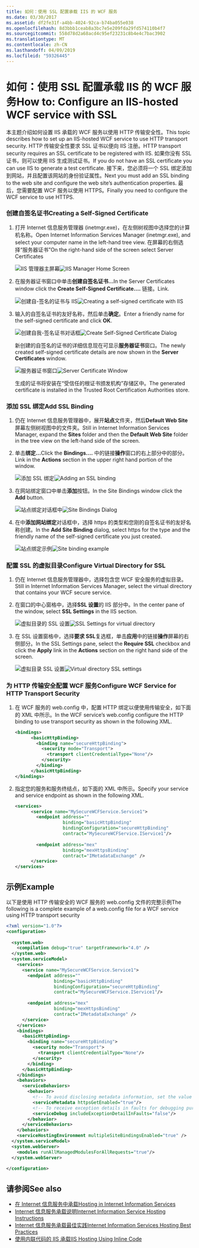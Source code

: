 ```yaml
---
title: 如何：使用 SSL 配置承载 IIS 的 WCF 服务
ms.date: 03/30/2017
ms.assetid: df2fe31f-a4bb-4024-92ca-b74ba055e038
ms.openlocfilehash: 8d3bbb1ceab8a3bc7e5e209fda29fd574110b4f7
ms.sourcegitcommit: 558d78d2a68acd4c95ef23231c8b4e4c7bac3902
ms.translationtype: MT
ms.contentlocale: zh-CN
ms.lasthandoff: 04/09/2019
ms.locfileid: "59326445"
---
```

# <a name="how-to-configure-an-iis-hosted-wcf-service-with-ssl"></a><span data-ttu-id="bb483-102">如何：使用 SSL 配置承载 IIS 的 WCF 服务</span><span class="sxs-lookup"><span data-stu-id="bb483-102">How to: Configure an IIS-hosted WCF service with SSL</span></span>
<span data-ttu-id="bb483-103">本主题介绍如何设置 IIS 承载的 WCF 服务以使用 HTTP 传输安全性。</span><span class="sxs-lookup"><span data-stu-id="bb483-103">This topic describes how to set up an IIS-hosted WCF service to use HTTP transport security.</span></span> <span data-ttu-id="bb483-104">HTTP 传输安全性要求 SSL 证书以便向 IIS 注册。</span><span class="sxs-lookup"><span data-stu-id="bb483-104">HTTP transport security requires an SSL certificate to be registered with IIS.</span></span> <span data-ttu-id="bb483-105">如果你没有 SSL 证书，则可以使用 IIS 生成测试证书。</span><span class="sxs-lookup"><span data-stu-id="bb483-105">If you do not have an SSL certificate you can use IIS to generate a test certificate.</span></span> <span data-ttu-id="bb483-106">接下来，您必须将一个 SSL 绑定添加到网站，并且配置该网站的身份验证属性。</span><span class="sxs-lookup"><span data-stu-id="bb483-106">Next you must add an SSL binding to the web site and configure the web site’s authentication properties.</span></span> <span data-ttu-id="bb483-107">最后，您需要配置 WCF 服务以使用 HTTPS。</span><span class="sxs-lookup"><span data-stu-id="bb483-107">Finally you need to configure the WCF service to use HTTPS.</span></span>  
  
### <a name="creating-a-self-signed-certificate"></a><span data-ttu-id="bb483-108">创建自签名证书</span><span class="sxs-lookup"><span data-stu-id="bb483-108">Creating a Self-Signed Certificate</span></span>  
  
1. <span data-ttu-id="bb483-109">打开 Internet 信息服务管理器 (inetmgr.exe)，在左侧树视图中选择您的计算机名称。</span><span class="sxs-lookup"><span data-stu-id="bb483-109">Open Internet Information Services Manager (inetmgr.exe), and select your computer name in the left-hand tree view.</span></span> <span data-ttu-id="bb483-110">在屏幕的右侧选择“服务器证书”</span><span class="sxs-lookup"><span data-stu-id="bb483-110">On the right-hand side of the screen select Server Certificates</span></span>  
  
     <span data-ttu-id="bb483-111">![IIS 管理器主屏幕](../../../../docs/framework/wcf/feature-details/media/mg-inetmgrhome.jpg "mg_INetMgrHome")</span><span class="sxs-lookup"><span data-stu-id="bb483-111">![IIS Manager Home Screen](../../../../docs/framework/wcf/feature-details/media/mg-inetmgrhome.jpg "mg_INetMgrHome")</span></span>  
  
2. <span data-ttu-id="bb483-112">在服务器证书窗口中单击**创建自签名证书...**</span><span class="sxs-lookup"><span data-stu-id="bb483-112">In the Server Certificates window click the **Create Self-Signed Certificate….**</span></span> <span data-ttu-id="bb483-113">链接。</span><span class="sxs-lookup"><span data-stu-id="bb483-113">Link.</span></span>  
  
     <span data-ttu-id="bb483-114">![创建自&#45;签名的证书与 IIS](../../../../docs/framework/wcf/feature-details/media/mg-createselfsignedcert.jpg "mg_CreateSelfSignedCert")</span><span class="sxs-lookup"><span data-stu-id="bb483-114">![Creating a self&#45;signed certificate with IIS](../../../../docs/framework/wcf/feature-details/media/mg-createselfsignedcert.jpg "mg_CreateSelfSignedCert")</span></span>  
  
3. <span data-ttu-id="bb483-115">输入的自签名证书的友好名称，然后单击**确定**。</span><span class="sxs-lookup"><span data-stu-id="bb483-115">Enter a friendly name for the self-signed certificate and click **OK**.</span></span>  
  
     <span data-ttu-id="bb483-116">![创建自我&#45;签名证书对话框](../../../../docs/framework/wcf/feature-details/media/mg-mycert.jpg "mg_MyCert")</span><span class="sxs-lookup"><span data-stu-id="bb483-116">![Create Self&#45;Signed Certificate Dialog](../../../../docs/framework/wcf/feature-details/media/mg-mycert.jpg "mg_MyCert")</span></span>  
  
     <span data-ttu-id="bb483-117">新创建的自签名的证书的详细信息现在可显示**服务器证书**窗口。</span><span class="sxs-lookup"><span data-stu-id="bb483-117">The newly created self-signed certificate details are now shown in the **Server Certificates** window.</span></span>  
  
     <span data-ttu-id="bb483-118">![服务器证书窗口](../../../../docs/framework/wcf/feature-details/media/mg-servercertificatewindow.jpg "mg_ServerCertificateWindow")</span><span class="sxs-lookup"><span data-stu-id="bb483-118">![Server Certificate Window](../../../../docs/framework/wcf/feature-details/media/mg-servercertificatewindow.jpg "mg_ServerCertificateWindow")</span></span>  
  
     <span data-ttu-id="bb483-119">生成的证书将安装在“受信任的根证书颁发机构”存储区中。</span><span class="sxs-lookup"><span data-stu-id="bb483-119">The generated certificate is installed in the Trusted Root Certification Authorities store.</span></span>  
  
### <a name="add-ssl-binding"></a><span data-ttu-id="bb483-120">添加 SSL 绑定</span><span class="sxs-lookup"><span data-stu-id="bb483-120">Add SSL Binding</span></span>  
  
1. <span data-ttu-id="bb483-121">仍在 Internet 信息服务管理器中，展开**站点**文件夹，然后**Default Web Site**屏幕左侧树视图中的文件夹。</span><span class="sxs-lookup"><span data-stu-id="bb483-121">Still in Internet Information Services Manager, expand the **Sites** folder and then the **Default Web Site** folder in the tree view on the left-hand side of the screen.</span></span>  
  
2. <span data-ttu-id="bb483-122">单击**绑定...**</span><span class="sxs-lookup"><span data-stu-id="bb483-122">Click the **Bindings….**</span></span> <span data-ttu-id="bb483-123">中的链接**操作**窗口的右上部分中的部分。</span><span class="sxs-lookup"><span data-stu-id="bb483-123">Link in the **Actions** section in the upper right hand portion of the window.</span></span>  
  
     <span data-ttu-id="bb483-124">![添加 SSL 绑定](../../../../docs/framework/wcf/feature-details/media/mg-addsslbinding.jpg "mg_AddSSLBinding")</span><span class="sxs-lookup"><span data-stu-id="bb483-124">![Adding an SSL binding](../../../../docs/framework/wcf/feature-details/media/mg-addsslbinding.jpg "mg_AddSSLBinding")</span></span>  
  
3. <span data-ttu-id="bb483-125">在网站绑定窗口中单击**添加**按钮。</span><span class="sxs-lookup"><span data-stu-id="bb483-125">In the Site Bindings window click the **Add** button.</span></span>  
  
     <span data-ttu-id="bb483-126">![站点绑定对话框中](../../../../docs/framework/wcf/feature-details/media/mg-sitebindingsdialog.jpg "mg_SiteBindingsDialog")</span><span class="sxs-lookup"><span data-stu-id="bb483-126">![Site Bindings Dialog](../../../../docs/framework/wcf/feature-details/media/mg-sitebindingsdialog.jpg "mg_SiteBindingsDialog")</span></span>  
  
4. <span data-ttu-id="bb483-127">在中**添加网站绑定**对话框中，选择 https 的类型和您刚的自签名证书的友好名称创建。</span><span class="sxs-lookup"><span data-stu-id="bb483-127">In the **Add Site Binding** dialog, select https for the type and the friendly name of the self-signed certificate you just created.</span></span>  
  
     <span data-ttu-id="bb483-128">![站点绑定示例](../../../../docs/framework/wcf/feature-details/media/mg-mycertbinding.jpg "mg_MyCertBinding")</span><span class="sxs-lookup"><span data-stu-id="bb483-128">![Site binding example](../../../../docs/framework/wcf/feature-details/media/mg-mycertbinding.jpg "mg_MyCertBinding")</span></span>  
  
### <a name="configure-virtual-directory-for-ssl"></a><span data-ttu-id="bb483-129">配置 SSL 的虚拟目录</span><span class="sxs-lookup"><span data-stu-id="bb483-129">Configure Virtual Directory for SSL</span></span>  
  
1. <span data-ttu-id="bb483-130">仍在 Internet 信息服务管理器中，选择包含您 WCF 安全服务的虚拟目录。</span><span class="sxs-lookup"><span data-stu-id="bb483-130">Still in Internet Information Services Manager, select the virtual directory that contains your WCF secure service.</span></span>  
  
2. <span data-ttu-id="bb483-131">在窗口的中心窗格中，选择**SSL 设置**的 IIS 部分中。</span><span class="sxs-lookup"><span data-stu-id="bb483-131">In the center pane of the window, select **SSL Settings** in the IIS section.</span></span>  
  
     <span data-ttu-id="bb483-132">![虚拟目录的 SSL 设置](../../../../docs/framework/wcf/feature-details/media/mg-sslsettingsforvdir.jpg "mg_SSLSettingsForVDir")</span><span class="sxs-lookup"><span data-stu-id="bb483-132">![SSL Settings for virtual directory](../../../../docs/framework/wcf/feature-details/media/mg-sslsettingsforvdir.jpg "mg_SSLSettingsForVDir")</span></span>  
  
3. <span data-ttu-id="bb483-133">在 SSL 设置窗格中，选择**要求 SSL**复选框，单击**应用**中的链接**操作**屏幕的右侧部分。</span><span class="sxs-lookup"><span data-stu-id="bb483-133">In the SSL Settings pane, select the **Require SSL** checkbox and click the **Apply** link in the **Actions** section on the right hand side of the screen.</span></span>  
  
     <span data-ttu-id="bb483-134">![虚拟目录 SSL 设置](../../../../docs/framework/wcf/feature-details/media/mg-vdirsslsettings.JPG "mg_VDirSSLSettings")</span><span class="sxs-lookup"><span data-stu-id="bb483-134">![Virtual directory SSL settings](../../../../docs/framework/wcf/feature-details/media/mg-vdirsslsettings.JPG "mg_VDirSSLSettings")</span></span>  
  
### <a name="configure-wcf-service-for-http-transport-security"></a><span data-ttu-id="bb483-135">为 HTTP 传输安全配置 WCF 服务</span><span class="sxs-lookup"><span data-stu-id="bb483-135">Configure WCF Service for HTTP Transport Security</span></span>  
  
1. <span data-ttu-id="bb483-136">在 WCF 服务的 web.config 中，配置 HTTP 绑定以便使用传输安全，如下面的 XML 中所示。</span><span class="sxs-lookup"><span data-stu-id="bb483-136">In the WCF service’s web.config configure the HTTP binding to use transport security as shown in the following XML.</span></span>  
  
    ```xml  
    <bindings>  
          <basicHttpBinding>  
            <binding name="secureHttpBinding">  
              <security mode="Transport">  
                <transport clientCredentialType="None"/>  
              </security>  
            </binding>  
          </basicHttpBinding>  
    </bindings>  
    ```  
  
2. <span data-ttu-id="bb483-137">指定您的服务和服务终结点，如下面的 XML 中所示。</span><span class="sxs-lookup"><span data-stu-id="bb483-137">Specify your service and service endpoint as shown in the following XML.</span></span>  
  
    ```xml  
    <services>  
          <service name="MySecureWCFService.Service1">  
            <endpoint address=""  
                      binding="basicHttpBinding"  
                      bindingConfiguration="secureHttpBinding"  
                      contract="MySecureWCFService.IService1"/>  
  
            <endpoint address="mex"  
                      binding="mexHttpsBinding"  
                      contract="IMetadataExchange" />  
          </service>  
    </services>  
    ```  
  
## <a name="example"></a><span data-ttu-id="bb483-138">示例</span><span class="sxs-lookup"><span data-stu-id="bb483-138">Example</span></span>  
 <span data-ttu-id="bb483-139">以下是使用 HTTP 传输安全的 WCF 服务的 web.config 文件的完整示例</span><span class="sxs-lookup"><span data-stu-id="bb483-139">The following is a complete example of a web.config file for a WCF service using HTTP transport security</span></span>  
  
```xml  
<?xml version="1.0"?>  
<configuration>  
  
  <system.web>  
    <compilation debug="true" targetFramework="4.0" />  
  </system.web>  
  <system.serviceModel>  
    <services>  
      <service name="MySecureWCFService.Service1">  
        <endpoint address=""  
                  binding="basicHttpBinding"  
                  bindingConfiguration="secureHttpBinding"  
                  contract="MySecureWCFService.IService1"/>  
  
        <endpoint address="mex"  
                  binding="mexHttpsBinding"  
                  contract="IMetadataExchange" />  
      </service>  
    </services>  
    <bindings>  
      <basicHttpBinding>  
        <binding name="secureHttpBinding">  
          <security mode="Transport">  
            <transport clientCredentialType="None"/>  
          </security>  
        </binding>  
      </basicHttpBinding>  
    </bindings>  
    <behaviors>  
      <serviceBehaviors>  
        <behavior>  
          <!-- To avoid disclosing metadata information, set the value below to false and remove the metadata endpoint above before deployment -->  
          <serviceMetadata httpsGetEnabled="true"/>  
          <!-- To receive exception details in faults for debugging purposes, set the value below to true.  Set to false before deployment to avoid disclosing exception information -->  
          <serviceDebug includeExceptionDetailInFaults="false"/>  
        </behavior>  
      </serviceBehaviors>  
    </behaviors>  
    <serviceHostingEnvironment multipleSiteBindingsEnabled="true" />  
  </system.serviceModel>  
  <system.webServer>  
    <modules runAllManagedModulesForAllRequests="true"/>  
  </system.webServer>  
  
</configuration>  
```  
  
## <a name="see-also"></a><span data-ttu-id="bb483-140">请参阅</span><span class="sxs-lookup"><span data-stu-id="bb483-140">See also</span></span>

- [<span data-ttu-id="bb483-141">在 Internet 信息服务中承载</span><span class="sxs-lookup"><span data-stu-id="bb483-141">Hosting in Internet Information Services</span></span>](../../../../docs/framework/wcf/feature-details/hosting-in-internet-information-services.md)
- [<span data-ttu-id="bb483-142">Internet 信息服务承载说明</span><span class="sxs-lookup"><span data-stu-id="bb483-142">Internet Information Service Hosting Instructions</span></span>](../../../../docs/framework/wcf/samples/internet-information-service-hosting-instructions.md)
- [<span data-ttu-id="bb483-143">Internet 信息服务承载最佳实践</span><span class="sxs-lookup"><span data-stu-id="bb483-143">Internet Information Services Hosting Best Practices</span></span>](../../../../docs/framework/wcf/feature-details/internet-information-services-hosting-best-practices.md)
- [<span data-ttu-id="bb483-144">使用内联代码的 IIS 承载</span><span class="sxs-lookup"><span data-stu-id="bb483-144">IIS Hosting Using Inline Code</span></span>](../../../../docs/framework/wcf/samples/iis-hosting-using-inline-code.md)
